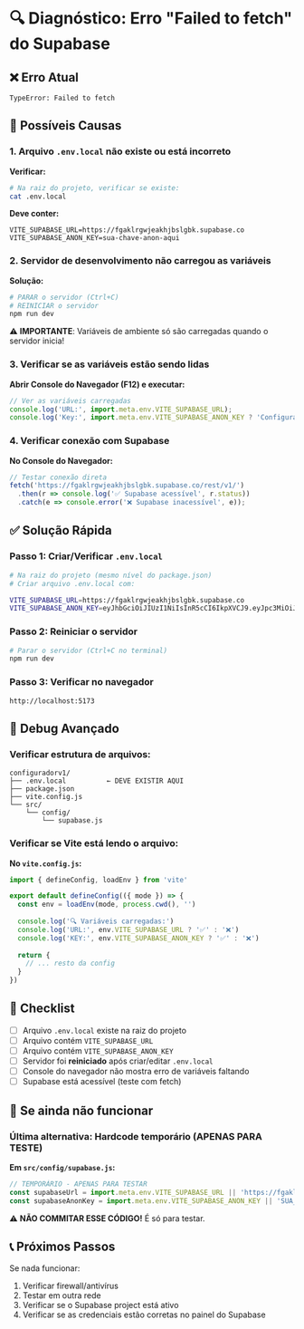 # 🔍 Diagnóstico: Erro "Failed to fetch" do Supabase

## ❌ Erro Atual
```
TypeError: Failed to fetch
```

## 🎯 Possíveis Causas

### 1. Arquivo `.env.local` não existe ou está incorreto

**Verificar:**
```bash
# Na raiz do projeto, verificar se existe:
cat .env.local
```

**Deve conter:**
```env
VITE_SUPABASE_URL=https://fgaklrgwjeakhjbslgbk.supabase.co
VITE_SUPABASE_ANON_KEY=sua-chave-anon-aqui
```

### 2. Servidor de desenvolvimento não carregou as variáveis

**Solução:**
```bash
# PARAR o servidor (Ctrl+C)
# REINICIAR o servidor
npm run dev
```

⚠️ **IMPORTANTE**: Variáveis de ambiente só são carregadas quando o servidor inicia!

### 3. Verificar se as variáveis estão sendo lidas

**Abrir Console do Navegador (F12) e executar:**
```javascript
// Ver as variáveis carregadas
console.log('URL:', import.meta.env.VITE_SUPABASE_URL);
console.log('Key:', import.meta.env.VITE_SUPABASE_ANON_KEY ? 'Configurada' : 'FALTANDO');
```

### 4. Verificar conexão com Supabase

**No Console do Navegador:**
```javascript
// Testar conexão direta
fetch('https://fgaklrgwjeakhjbslgbk.supabase.co/rest/v1/')
  .then(r => console.log('✅ Supabase acessível', r.status))
  .catch(e => console.error('❌ Supabase inacessível', e));
```

## ✅ Solução Rápida

### Passo 1: Criar/Verificar `.env.local`
```bash
# Na raiz do projeto (mesmo nível do package.json)
# Criar arquivo .env.local com:

VITE_SUPABASE_URL=https://fgaklrgwjeakhjbslgbk.supabase.co
VITE_SUPABASE_ANON_KEY=eyJhbGciOiJIUzI1NiIsInR5cCI6IkpXVCJ9.eyJpc3MiOiJzdXBhYmFzZSIsInJlZiI6ImZnYWtscmd3amVha2hqYnNsZ2JrIiwicm9sZSI6ImFub24iLCJpYXQiOjE3MzE1MjU1OTksImV4cCI6MjA0NzEwMTU5OX0.xyz...
```

### Passo 2: Reiniciar o servidor
```bash
# Parar o servidor (Ctrl+C no terminal)
npm run dev
```

### Passo 3: Verificar no navegador
```
http://localhost:5173
```

## 🔧 Debug Avançado

### Verificar estrutura de arquivos:
```
configuradorv1/
├── .env.local          ← DEVE EXISTIR AQUI
├── package.json
├── vite.config.js
└── src/
    └── config/
        └── supabase.js
```

### Verificar se Vite está lendo o arquivo:

**No `vite.config.js`:**
```javascript
import { defineConfig, loadEnv } from 'vite'

export default defineConfig(({ mode }) => {
  const env = loadEnv(mode, process.cwd(), '')
  
  console.log('🔍 Variáveis carregadas:')
  console.log('URL:', env.VITE_SUPABASE_URL ? '✅' : '❌')
  console.log('KEY:', env.VITE_SUPABASE_ANON_KEY ? '✅' : '❌')
  
  return {
    // ... resto da config
  }
})
```

## 📝 Checklist

- [ ] Arquivo `.env.local` existe na raiz do projeto
- [ ] Arquivo contém `VITE_SUPABASE_URL`
- [ ] Arquivo contém `VITE_SUPABASE_ANON_KEY`
- [ ] Servidor foi **reiniciado** após criar/editar `.env.local`
- [ ] Console do navegador não mostra erro de variáveis faltando
- [ ] Supabase está acessível (teste com fetch)

## 🚨 Se ainda não funcionar

### Última alternativa: Hardcode temporário (APENAS PARA TESTE)

**Em `src/config/supabase.js`:**
```javascript
// TEMPORÁRIO - APENAS PARA TESTAR
const supabaseUrl = import.meta.env.VITE_SUPABASE_URL || 'https://fgaklrgwjeakhjbslgbk.supabase.co';
const supabaseAnonKey = import.meta.env.VITE_SUPABASE_ANON_KEY || 'SUA_CHAVE_AQUI';
```

⚠️ **NÃO COMMITAR ESSE CÓDIGO!** É só para testar.

## 📞 Próximos Passos

Se nada funcionar:
1. Verificar firewall/antivírus
2. Testar em outra rede
3. Verificar se o Supabase project está ativo
4. Verificar se as credenciais estão corretas no painel do Supabase


